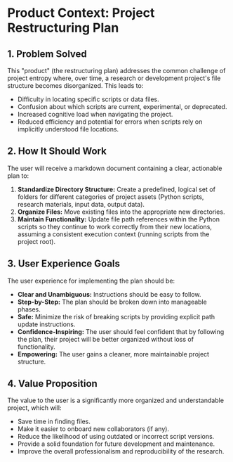 # Product Context: Project Restructuring Plan

## 1. Problem Solved

This "product" (the restructuring plan) addresses the common challenge of project entropy where, over time, a research or development project's file structure becomes disorganized. This leads to:
*   Difficulty in locating specific scripts or data files.
*   Confusion about which scripts are current, experimental, or deprecated.
*   Increased cognitive load when navigating the project.
*   Reduced efficiency and potential for errors when scripts rely on implicitly understood file locations.

## 2. How It Should Work

The user will receive a markdown document containing a clear, actionable plan to:
1.  **Standardize Directory Structure:** Create a predefined, logical set of folders for different categories of project assets (Python scripts, research materials, input data, output data).
2.  **Organize Files:** Move existing files into the appropriate new directories.
3.  **Maintain Functionality:** Update file path references within the Python scripts so they continue to work correctly from their new locations, assuming a consistent execution context (running scripts from the project root).

## 3. User Experience Goals

The user experience for implementing the plan should be:
*   **Clear and Unambiguous:** Instructions should be easy to follow.
*   **Step-by-Step:** The plan should be broken down into manageable phases.
*   **Safe:** Minimize the risk of breaking scripts by providing explicit path update instructions.
*   **Confidence-Inspiring:** The user should feel confident that by following the plan, their project will be better organized without loss of functionality.
*   **Empowering:** The user gains a cleaner, more maintainable project structure.

## 4. Value Proposition

The value to the user is a significantly more organized and understandable project, which will:
*   Save time in finding files.
*   Make it easier to onboard new collaborators (if any).
*   Reduce the likelihood of using outdated or incorrect script versions.
*   Provide a solid foundation for future development and maintenance.
*   Improve the overall professionalism and reproducibility of the research.
